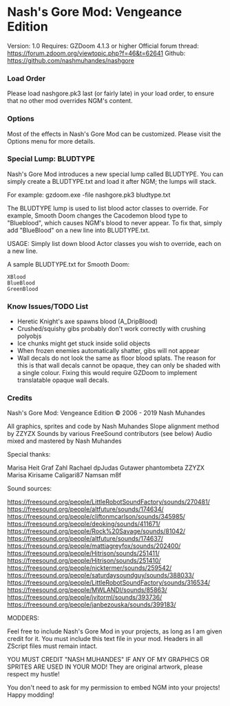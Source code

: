 # Nash's Gore Mod: Vengeance Edition
Version: 1.0
Requires: GZDoom 4.1.3 or higher
Official forum thread: https://forum.zdoom.org/viewtopic.php?f=46&t=62641
Github: https://github.com/nashmuhandes/nashgore

### Load Order

Please load nashgore.pk3 last (or fairly late) in your load order, to ensure
that no other mod overrides NGM's content.

### Options

Most of the effects in Nash's Gore Mod can be customized. Please visit
the Options menu for more details.

### Special Lump: BLUDTYPE

Nash's Gore Mod introduces a new special lump called BLUDTYPE. You can simply
create a BLUDTYPE.txt and load it after NGM; the lumps will stack.

For example: gzdoom.exe -file nashgore.pk3 bludtype.txt

The BLUDTYPE lump is used to list blood actor classes to override. For
example, Smooth Doom changes the Cacodemon blood type to "Blueblood", which
causes NGM's blood to never appear. To fix that, simply add "BlueBlood"
on a new line into BLUDTYPE.txt.

USAGE: Simply list down blood Actor classes you wish to override, each on a
new line.

A sample BLUDTYPE.txt for Smooth Doom:

```
XBlood
BlueBlood
GreenBlood
```

### Know Issues/TODO List

- Heretic Knight's axe spawns blood (A_DripBlood)
- Crushed/squishy gibs probably don't work correctly with crushing polyobjs
- Ice chunks might get stuck inside solid objects
- When frozen enemies automatically shatter, gibs will not appear
- Wall decals do not look the same as floor blood splats. The reason for this
  is that wall decals cannot be opaque, they can only be shaded with a single
  colour. Fixing this would require GZDoom to implement translatable opaque
  wall decals.

### Credits

Nash's Gore Mod: Vengeance Edition
© 2006 - 2019 Nash Muhandes

All graphics, sprites and code by Nash Muhandes
Slope alignment method by ZZYZX
Sounds by various FreeSound contributors (see below)
Audio mixed and mastered by Nash Muhandes

Special thanks:

Marisa Heit
Graf Zahl
Rachael
dpJudas
Gutawer
phantombeta
ZZYZX
Marisa Kirisame
Caligari87
Namsan
m8f

Sound sources:

https://freesound.org/people/LittleRobotSoundFactory/sounds/270481/
https://freesound.org/people/altfuture/sounds/174634/
https://freesound.org/people/cliftonmcarlson/sounds/345985/
https://freesound.org/people/deoking/sounds/411671/
https://freesound.org/people/Rock%20Savage/sounds/81042/
https://freesound.org/people/altfuture/sounds/174637/
https://freesound.org/people/mattiagreyfox/sounds/202400/
https://freesound.org/people/Hitrison/sounds/251411/
https://freesound.org/people/Hitrison/sounds/251410/
https://freesound.org/people/nicktermer/sounds/259542/
https://freesound.org/people/saturdaysoundguy/sounds/388033/
https://freesound.org/people/LittleRobotSoundFactory/sounds/316534/
https://freesound.org/people/MWLANDI/sounds/85863/
https://freesound.org/people/jvitorml/sounds/393736/
https://freesound.org/people/janbezouska/sounds/399183/

MODDERS:

Feel free to include Nash's Gore Mod in your projects, as long as I am given
credit for it. You must include this text file in your mod. Headers in all
ZScript files must remain intact.

YOU MUST CREDIT "NASH MUHANDES" IF ANY OF MY GRAPHICS OR SPRITES ARE USED
IN YOUR MOD! They are original artwork, please respect my hustle!

You don't need to ask for my permission to embed NGM into your
projects! Happy modding!
